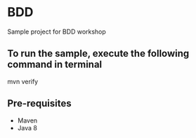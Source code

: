 # BDD
Sample project for BDD workshop

## To run the sample, execute the following command in terminal

mvn verify

## Pre-requisites

- Maven
- Java 8

